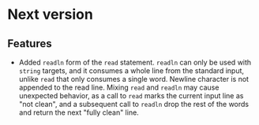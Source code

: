 # Next version

## Features

- Added `readln` form of the `read` statement. `readln` can only be used
  with `string` targets, and it consumes a whole line from the standard
  input, unlike `read` that only consumes a single word. Newline character
  is not appended to the read line. Mixing `read` and `readln` may cause
  unexpected behavior, as a call to `read` marks the current input line as
  "not clean", and a subsequent call to `readln` drop the rest of the words
  and return the next "fully clean" line.